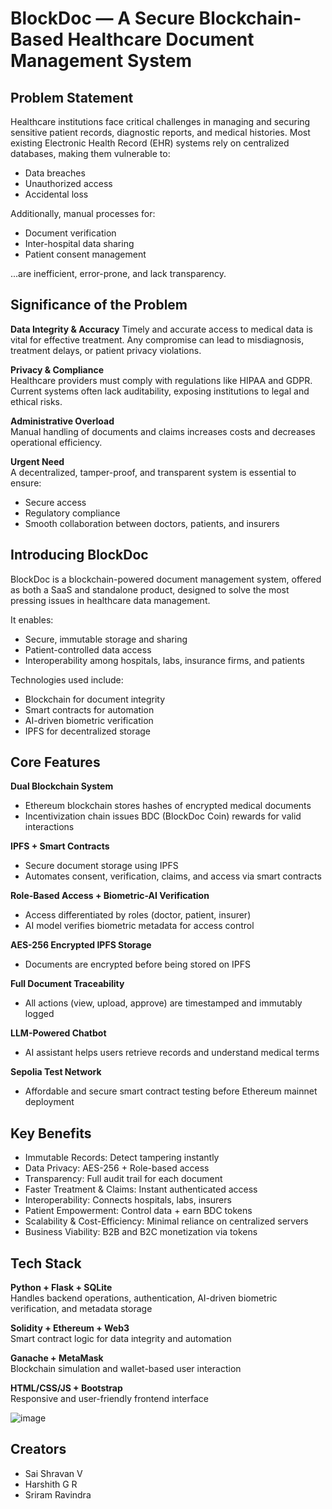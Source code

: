 BlockDoc — A Secure Blockchain-Based Healthcare Document Management System
============================================================================


Problem Statement
-----------------
Healthcare institutions face critical challenges in managing and securing sensitive patient records, diagnostic reports, and medical histories. Most existing Electronic Health Record (EHR) systems rely on centralized databases, making them vulnerable to:

- Data breaches  
- Unauthorized access  
- Accidental loss

Additionally, manual processes for:
- Document verification  
- Inter-hospital data sharing  
- Patient consent management  

...are inefficient, error-prone, and lack transparency.


Significance of the Problem
----------------------------
**Data Integrity & Accuracy**
Timely and accurate access to medical data is vital for effective treatment. Any compromise can lead to misdiagnosis, treatment delays, or patient privacy violations.

**Privacy & Compliance**  
Healthcare providers must comply with regulations like HIPAA and GDPR. Current systems often lack auditability, exposing institutions to legal and ethical risks.

**Administrative Overload**  
Manual handling of documents and claims increases costs and decreases operational efficiency.

**Urgent Need**  
A decentralized, tamper-proof, and transparent system is essential to ensure:
- Secure access  
- Regulatory compliance  
- Smooth collaboration between doctors, patients, and insurers


Introducing BlockDoc
---------------------
BlockDoc is a blockchain-powered document management system, offered as both a SaaS and standalone product, designed to solve the most pressing issues in healthcare data management.

It enables:
- Secure, immutable storage and sharing  
- Patient-controlled data access  
- Interoperability among hospitals, labs, insurance firms, and patients

Technologies used include:
- Blockchain for document integrity  
- Smart contracts for automation  
- AI-driven biometric verification  
- IPFS for decentralized storage

Core Features
--------------
**Dual Blockchain System**  
- Ethereum blockchain stores hashes of encrypted medical documents  
- Incentivization chain issues BDC (BlockDoc Coin) rewards for valid interactions

**IPFS + Smart Contracts**  
- Secure document storage using IPFS  
- Automates consent, verification, claims, and access via smart contracts

**Role-Based Access + Biometric-AI Verification**  
- Access differentiated by roles (doctor, patient, insurer)  
- AI model verifies biometric metadata for access control

**AES-256 Encrypted IPFS Storage**  
- Documents are encrypted before being stored on IPFS

**Full Document Traceability**  
- All actions (view, upload, approve) are timestamped and immutably logged

**LLM-Powered Chatbot**  
- AI assistant helps users retrieve records and understand medical terms

**Sepolia Test Network**  
- Affordable and secure smart contract testing before Ethereum mainnet deployment

Key Benefits
------------
- Immutable Records: Detect tampering instantly  
- Data Privacy: AES-256 + Role-based access  
- Transparency: Full audit trail for each document  
- Faster Treatment & Claims: Instant authenticated access  
- Interoperability: Connects hospitals, labs, insurers  
- Patient Empowerment: Control data + earn BDC tokens  
- Scalability & Cost-Efficiency: Minimal reliance on centralized servers  
- Business Viability: B2B and B2C monetization via tokens

Tech Stack
----------
**Python + Flask + SQLite**  
Handles backend operations, authentication, AI-driven biometric verification, and metadata storage

**Solidity + Ethereum + Web3**  
Smart contract logic for data integrity and automation

**Ganache + MetaMask**  
Blockchain simulation and wallet-based user interaction

**HTML/CSS/JS + Bootstrap**  
Responsive and user-friendly frontend interface

![image](https://github.com/user-attachments/assets/2b6e0491-9f21-4d4a-a702-7df13f169504)

Creators
-------- 
- Sai Shravan V  
- Harshith G R
- Sriram Ravindra

